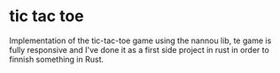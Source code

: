 # tic tac toe

Implementation of the tic-tac-toe game using the nannou lib, te game is fully responsive and I've done it as a first side project in rust in order to finnish something in Rust.
